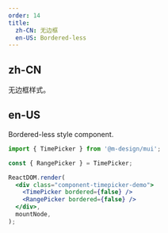 ```yaml
---
order: 14
title:
  zh-CN: 无边框
  en-US: Bordered-less
---
```


## zh-CN

无边框样式。

## en-US

Bordered-less style component.

```jsx
import { TimePicker } from '@m-design/mui';

const { RangePicker } = TimePicker;

ReactDOM.render(
  <div class="component-timepicker-demo">
    <TimePicker bordered={false} />
    <RangePicker bordered={false} />
  </div>,
  mountNode,
);
```
